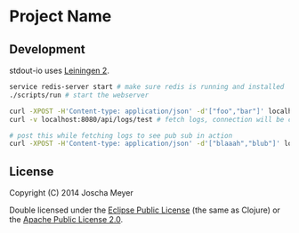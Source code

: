 # Project Name


## Development

stdout-io uses [Leiningen
2](https://github.com/technomancy/leiningen/blob/master/doc/TUTORIAL.md).

```sh
service redis-server start # make sure redis is running and installed
./scripts/run # start the webserver
```

```sh
curl -XPOST -H'Content-type: application/json' -d'["foo","bar"]' localhost:8080/api/logs/test
curl -v localhost:8080/api/logs/test # fetch logs, connection will be closed after 10 seconds
```

```sh
# post this while fetching logs to see pub sub in action
curl -XPOST -H'Content-type: application/json' -d'["blaaah","blub"]' localhost:8080/api/logs/test
```


## License

Copyright (C) 2014 Joscha Meyer

Double licensed under the [Eclipse Public License](http://www.eclipse.org/legal/epl-v10.html) (the same as Clojure) or
the [Apache Public License 2.0](http://www.apache.org/licenses/LICENSE-2.0.html).
